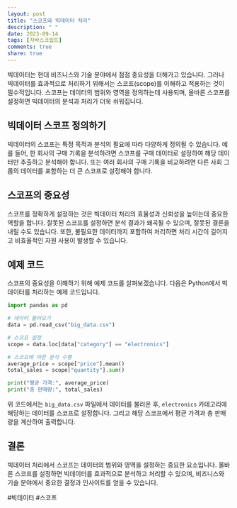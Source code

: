 ```yaml
---
layout: post
title: "스코프와 빅데이터 처리"
description: " "
date: 2023-09-14
tags: [자바스크립트]
comments: true
share: true
---
```


빅데이터는 현대 비즈니스와 기술 분야에서 점점 중요성을 더해가고 있습니다. 그러나 빅데이터를 효과적으로 처리하기 위해서는 스코프(scope)를 이해하고 적용하는 것이 필수적입니다. 스코프는 데이터의 범위와 영역을 정의하는데 사용되며, 올바른 스코프를 설정하면 빅데이터의 분석과 처리가 더욱 쉬워집니다.

## 빅데이터 스코프 정의하기

빅데이터의 스코프는 특정 목적과 분석의 필요에 따라 다양하게 정의될 수 있습니다. 예를 들어, 한 회사의 구매 기록을 분석하려면 스코프를 구매 데이터로 설정하여 해당 데이터만 추출하고 분석해야 합니다. 또는 여러 회사의 구매 기록을 비교하려면 다른 사회 그룹의 데이터를 포함하는 더 큰 스코프로 설정해야 합니다. 

## 스코프의 중요성

스코프를 정확하게 설정하는 것은 빅데이터 처리의 효율성과 신뢰성을 높이는데 중요한 역할을 합니다. 잘못된 스코프를 설정하면 분석 결과가 왜곡될 수 있으며, 잘못된 결론을 내릴 수도 있습니다. 또한, 불필요한 데이터까지 포함하여 처리하면 처리 시간이 길어지고 비효율적인 자원 사용이 발생할 수 있습니다.

## 예제 코드

스코프의 중요성을 이해하기 위해 예제 코드를 살펴보겠습니다. 다음은 Python에서 빅데이터를 처리하는 예제 코드입니다.

```python
import pandas as pd

# 데이터 불러오기
data = pd.read_csv("big_data.csv")

# 스코프 설정
scope = data.loc[data["category"] == "electronics"]

# 스코프에 따른 분석 수행
average_price = scope["price"].mean()
total_sales = scope["quantity"].sum()

print("평균 가격:", average_price)
print("총 판매량:", total_sales)
```

위 코드에서는 `big_data.csv` 파일에서 데이터를 불러온 후, `electronics` 카테고리에 해당하는 데이터를 스코프로 설정합니다. 그리고 해당 스코프에서 평균 가격과 총 판매량을 계산하여 출력합니다.

## 결론

빅데이터 처리에서 스코프는 데이터의 범위와 영역을 설정하는 중요한 요소입니다. 올바른 스코프를 설정하면 빅데이터를 효과적으로 분석하고 처리할 수 있으며, 비즈니스와 기술 분야에서 중요한 결정과 인사이트를 얻을 수 있습니다.

#빅데이터 #스코프